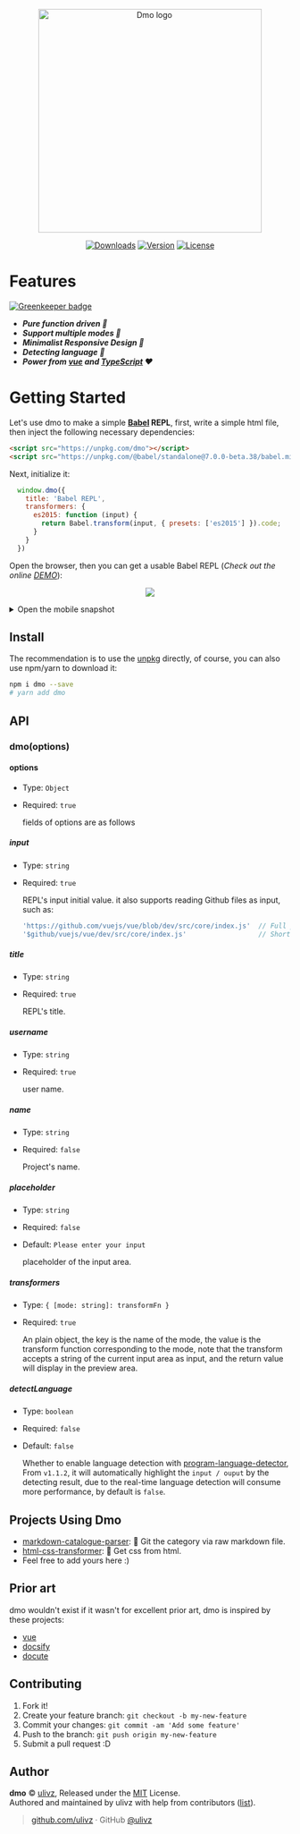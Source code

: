 <p align="center">
  <a href="#"><img width="400" src="https://github.com/ulivz/dmo/blob/master/.media/logo.png?raw=true" alt="Dmo logo"></a>
</p>

<p align="center">
  <!-- <a href="https://circleci.com/gh/ulivz/dmo/tree/dev"><img src="https://img.shields.io/circleci/project/ulivz/dmo/dev.svg" alt="Build Status"></a>
  <a href="https://codecov.io/github/ulivz/dmo?branch=dev"><img src="https://img.shields.io/codecov/c/github/ulivz/dmo/dev.svg" alt="Coverage Status"></a> -->
  <a href="https://www.npmjs.com/package/dmo"><img src="https://img.shields.io/npm/dm/dmo.svg" alt="Downloads"></a>
  <a href="https://www.npmjs.com/package/dmo"><img src="https://img.shields.io/npm/v/dmo.svg" alt="Version"></a>
  <a href="https://www.npmjs.com/package/dmo"><img src="https://img.shields.io/npm/l/dmo.svg" alt="License"></a>
</p>

# Features

[![Greenkeeper badge](https://badges.greenkeeper.io/ulivz/dmo.svg)](https://greenkeeper.io/)

- _**Pure function driven 🍣**_
- _**Support multiple modes 🎂**_
- _**Minimalist Responsive Design 🍉**_
- _**Detecting language 🧀**_
- _**Power from [vue](https://github.com/vuejs/vue) and [TypeScript](https://github.com/Microsoft/TypeScript) ❤**_

# Getting Started

Let's use dmo to make a simple **[Babel](http://babeljs.io/) REPL**, first, write a simple html file, then inject the following necessary dependencies:

```html
<script src="https://unpkg.com/dmo"></script>
<script src="https://unpkg.com/@babel/standalone@7.0.0-beta.38/babel.min.js"></script>
```

Next, initialize it:

```js
  window.dmo({
    title: 'Babel REPL',
    transformers: {
      es2015: function (input) {
        return Babel.transform(input, { presets: ['es2015'] }).code;
      }
    }
  })
```

Open the browser, then you can get a usable Babel REPL (_Check out the online [DEMO](http://www.v2js.com/dmo/)_):

<p align="center">
  <img src="https://github.com/ulivz/dmo/blob/master/.media/desktop.png?raw=true" height="" style=""/>
</p>

<details>
<summary>Open the mobile snapshot</summary>

<p align="center">
  <img src="https://github.com/ulivz/dmo/blob/master/.media/mobile.png?raw=true" width="300" height="" style=""/>
</p>

</details>

## Install

The recommendation is to use the [unpkg](https://unpkg.com/dmo) directly, of course, you can also use npm/yarn to download it:

```bash
npm i dmo --save
# yarn add dmo
```

## API

### dmo(options)

#### options

- Type: `Object`
- Required: `true`

  fields of options are as follows

##### input

- Type: `string`
- Required: `true`

  REPL's input initial value. it also supports reading Github files as input, such as:

  ```js
  'https://github.com/vuejs/vue/blob/dev/src/core/index.js'  // Full path
  '$github/vuejs/vue/dev/src/core/index.js'                  // Short cut
   ```

##### title

- Type: `string`
- Required: `true`

  REPL's title.


##### username

- Type: `string`
- Required: `true`

  user name.

##### name

- Type: `string`
- Required: `false`

  Project's name.

##### placeholder

- Type: `string`
- Required: `false`
- Default: `Please enter your input`

  placeholder of the input area.


##### transformers

- Type: `{ [mode: string]: transformFn }`
- Required: `true`

  An plain object, the key is the name of the mode, the value is the transform function corresponding to the mode, note that the transform accepts a string of the current input area as input, and the return value will display in the preview area.

##### detectLanguage

- Type: `boolean`
- Required: `false`
- Default: `false`

  Whether to enable language detection with [program-language-detector](https://github.com/ulivz/program-language-detector), From `v1.1.2`, it will automatically highlight the `input / ouput` by the detecting result, due to the real-time language detection will consume more performance, by default is `false`.

## Projects Using Dmo

- [markdown-catalogue-parser](https://github.com/ulivz/markdown-catalogue-parser): 🛁 Git the category via raw markdown file.
- [html-css-transformer](https://github.com/ulivz/html-css-transformer): 🎊 Get css from html.
- Feel free to add yours here :)


## Prior art

dmo wouldn't exist if it wasn't for excellent prior art, dmo is inspired by these projects:

- [vue](https://github.com/vuejs/vue)
- [docsify](https://github.com/QingWei-Li/docsify)
- [docute](https://github.com/egoist/docute)

## Contributing

1. Fork it!
2. Create your feature branch: `git checkout -b my-new-feature`
3. Commit your changes: `git commit -am 'Add some feature'`
4. Push to the branch: `git push origin my-new-feature`
5. Submit a pull request :D


## Author

**dmo** © [ulivz](https://github.com/ULIVZ), Released under the [MIT](./LICENSE) License.<br>
Authored and maintained by ulivz with help from contributors ([list](https://github.com/ULIVZ/dmo/contributors)).

> [github.com/ulivz](https://github.com/ulivz) · GitHub [@ulivz](https://github.com/ULIVZ)
